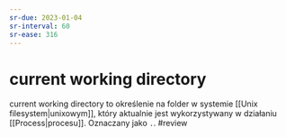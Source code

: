 ```yaml
---
sr-due: 2023-01-04
sr-interval: 60
sr-ease: 316
---
```


# current working directory
current working directory to określenie na folder w systemie [[Unix filesystem|unixowym]], który aktualnie jest wykorzystywany w działaniu [[Process|procesu]]. Oznaczany jako `.`.
#review